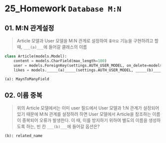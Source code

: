# 25_Homework	`Database M:N`

## 01. M:N 관계설정

> Article 모델과 User 모델을 M:N 관계로 설정하여 `좋아요` 기능을 구현하려고 할 때, `___(a)___`에 들어갈 클래스의 이름

```python
class Article(models.Model):
    content = models.CharField(max_length=100)
    user = models.ForeignKey(settings.AUTH_USER_MODEL, on_delete=models.CASCADE)
    likes = models._____(a)_____(settings.AUTH_USER_MODEL, _____(b)_____='like_posts', blank = True)
```

```
(a): MaynToManyField
```



## 02. 이름 중복 

> 위의 Article 모델에서는 이미 user 필드에서 User 모델과 1:N 관계가 설정되어 있기 때문에 M:N 관계를 설정하려 하면 User 모델에서 Article을  참조하는 이름이 중복되어 오류가 발생한다. 이 때, 이를 방지하기 위하여 별도의 이름을 생성하도록 하는, 빈 칸 `___(b)___`에 들어갈 옵션은?

```python
(b): related_name
```

